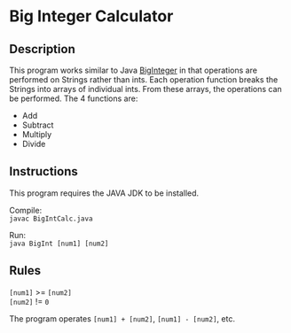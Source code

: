 # Big Integer Calculator

## Description

This program works similar to Java [BigInteger](https://docs.oracle.com/javase/7/docs/api/java/math/BigInteger.html) in that operations are performed on Strings rather than ints.
Each operation function breaks the Strings into arrays of individual ints. From these arrays, the operations
can be performed.
The 4 functions are:  
- Add  
- Subtract  
- Multiply  
- Divide  

## Instructions

This program requires the JAVA JDK to be installed.

Compile:  
`javac BigIntCalc.java`

Run:  
`java BigInt [num1] [num2]`

## Rules

`[num1]` >= `[num2]`  
`[num2]` != `0`

The program operates `[num1] + [num2]`, `[num1] - [num2]`, etc.
